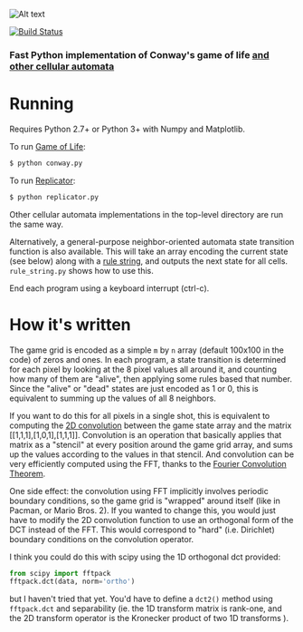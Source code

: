 ![Alt text](http://i.imgur.com/6B84SNI.png "Screenshot")

[![Build Status](https://travis-ci.org/thearn/game-of-life.png?branch=master)](https://travis-ci.org/thearn/game-of-life)
### Fast Python implementation of Conway's game of life [and other cellular automata](http://www.conwaylife.com/wiki/Cellular_automaton#Well-known_Life-like_cellular_automata)

Running
=========
Requires Python 2.7+ or Python 3+ with Numpy and Matplotlib.

To run [Game of Life](http://www.conwaylife.com/wiki/Conway%27s_Game_of_Life):
```bash
$ python conway.py
```

To run [Replicator](http://www.conwaylife.com/wiki/Replicator_(CA)):
```bash
$ python replicator.py
```

Other cellular automata implementations in the top-level directory are run the same way.

Alternatively, a general-purpose neighbor-oriented automata state transition function is also available. This will take an array encoding the current state (see below) along with a [rule string](http://www.conwaylife.com/wiki/Cellular_automaton#Rules), and outputs
the next state for all cells. `rule_string.py`
shows how to use this.

End each program using a keyboard interrupt (ctrl-c).

How it's written
==================

The game grid is encoded as a simple `m` by `n` array (default 100x100 in the code) of zeros and ones.
In each program, a state transition is determined for each pixel by looking at the 8 pixel values all around it, and counting how many of them are "alive", then applying some rules based that number. Since the "alive" or "dead" states are just encoded as 1 or 0, this is equivalent to summing up the values of all 8 neighbors.

If you want to do this for all pixels in a single shot, this is equivalent to computing the [2D convolution](http://en.wikipedia.org/wiki/Convolution) between the game state array and the matrix [[1,1,1],[1,0,1],[1,1,1]]. Convolution is an operation that basically applies that matrix as a "stencil" at every position around the game grid array, and sums up the values according to the values in that stencil. And convolution can be very efficiently computed using the FFT, thanks to the [Fourier Convolution Theorem](http://en.wikipedia.org/wiki/Convolution_theorem).

One side effect: the convolution using FFT implicitly involves periodic
boundary conditions, so the game grid is "wrapped" around itself (like in Pacman, or Mario Bros. 2).
If you wanted to change this, you would just have to modify the 2D convolution
function to use an orthogonal form of the DCT instead of the FFT. This would
correspond to "hard" (i.e. Dirichlet) boundary conditions on the convolution operator.

I think you could do this with scipy using the 1D orthogonal dct provided:

```python
from scipy import fftpack
fftpack.dct(data, norm='ortho')
```

but I haven't tried that yet. You'd have to define a `dct2()` method using `fftpack.dct` and separability (ie. the 1D transform matrix is rank-one, and the 2D transform operator is the Kronecker product of two 1D transforms ).
